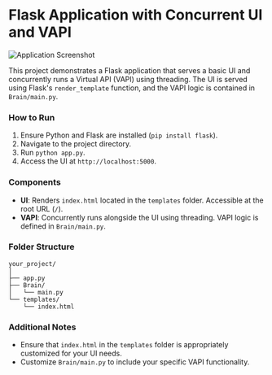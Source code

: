 # Flask Application with Concurrent UI and VAPI

![Application Screenshot](screenshots/app_screenshot.png)

This project demonstrates a Flask application that serves a basic UI and concurrently runs a Virtual API (VAPI) using threading. The UI is served using Flask's `render_template` function, and the VAPI logic is contained in `Brain/main.py`.

### How to Run

1. Ensure Python and Flask are installed (`pip install flask`).
2. Navigate to the project directory.
3. Run `python app.py`.
4. Access the UI at `http://localhost:5000`.

### Components

- **UI**: Renders `index.html` located in the `templates` folder. Accessible at the root URL (`/`).
- **VAPI**: Concurrently runs alongside the UI using threading. VAPI logic is defined in `Brain/main.py`.

### Folder Structure

```
your_project/
│
├── app.py
├── Brain/
│   └── main.py
└── templates/
    └── index.html
```

### Additional Notes

- Ensure that `index.html` in the `templates` folder is appropriately customized for your UI needs.
- Customize `Brain/main.py` to include your specific VAPI functionality.
